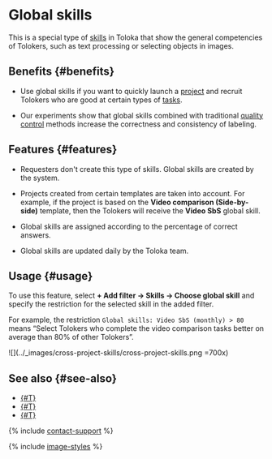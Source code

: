 # Global skills

This is a special type of [skills](../../glossary.md#skill) in Toloka that show the general competencies of Tolokers, such as text processing or selecting objects in images.

## Benefits {#benefits}

- Use global skills if you want to quickly launch a [project](../../glossary.md#project) and recruit Tolokers who are good at certain types of [tasks](../../glossary.md#task).

- Our experiments show that global skills combined with traditional [quality control](../../glossary.md#quality-control) methods increase the correctness and consistency of labeling.

## Features {#features}

- Requesters don't create this type of skills. Global skills are created by the system.

- Projects created from certain templates are taken into account. For example, if the project is based on the **Video comparison (Side-by-side)** template, then the Tolokers will receive the **Video SbS** global skill.

- Global skills are assigned according to the percentage of correct answers.

- Global skills are updated daily by the Toloka team.

## Usage {#usage}

To use this feature, select **+ Add filter → Skills → Choose global skill** and specify the restriction for the selected skill in the added filter.

For example, the restriction `Global skills: Video SbS (monthly) > 80` means “Select Tolokers who complete the video comparison tasks better on average than 80% of other Tolokers”.

![](../_images/cross-project-skills/cross-project-skills.png =700x)

## See also {#see-also}

- [{#T}](nav-create.md)
- [{#T}](nav-edit.md)
- [{#T}](nav-delete.md)

{% include [contact-support](../_includes/contact-support.md) %}

{% include [image-styles](../../../_includes/image-styles-internal.md) %}